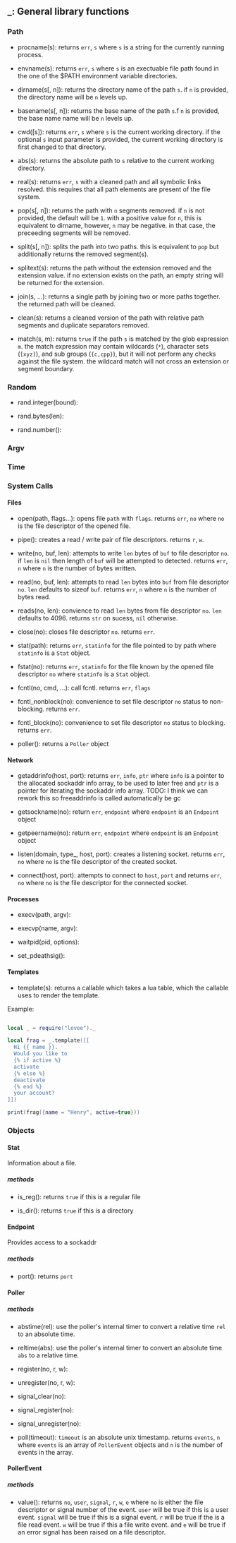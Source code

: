 ## _: General library functions

### Path

* procname(s):
	returns `err`, `s` where `s` is a string for the currently running process.

* envname(s):
	returns `err`, `s` where `s` is an exectuable file path found in the one of the
	$PATH environment variable directories.

* dirname(s[, n]):
	returns the directory name of the path `s`. if `n` is provided, the directory
	name will be `n` levels up.

* basename(s[, n]):
	returns the base name of the path `s`.f `n` is provided, the base name
	name will be `n` levels up.

* cwd([s]):
    returns `err`, `s` where `s` is the current working directory. if the optional
	`s` input parameter is provided, the current working directory is first changed
	to that directory.

* abs(s):
	returns the absolute path to `s` relative to the current working directory.

* real(s):
	returns `err`, `s` with a cleaned path and all symbolic links resolved. this
	requires that all path elements are present of the file system.

* pop(s[, n]):
    returns the path with `n` segments removed. if `n` is not provided, the default
	will be `1`. with a positive value for `n`, this is equivalent to dirname,
	however, `n` may be negative. in that case, the preceeding segments will be
	removed.

* split(s[, n]):
    splits the path into two paths. this is equivalent to `pop` but additionally
	returns the removed segment(s).

* splitext(s):
    returns the path without the extension removed and the extension value. if no
	extension exists on the path, an empty string will be returned for the extension.

* join(s, ...):
    returns a single path by joining two or more paths together. the returned path
	will be cleaned.

* clean(s):
    returns a cleaned version of the path with relative path segments and duplicate
	separators removed.

* match(s, m):
	returns `true` if the path `s` is matched by the glob expression `m`. the 
	match expression may contain wildcards (`*`), character sets (`[xyz]`), and
	sub groups (`{c,cpp}`), but it will not perform any checks against the file
	system. the wildcard match will not cross an extension or segment boundary.



### Random

* rand.integer(bound):

* rand.bytes(len):

* rand.number():

### Argv

### Time

### System Calls

#### Files

* open(path, flags...):
	opens file `path` with `flags`. returns `err`, `no` where `no` is the file
	descriptor of the opened file.

* pipe():
	creates a read / write pair of file descriptors. returns `r`, `w`.

* write(no, buf, len):
	attempts to write `len` bytes of `buf` to file descriptor `no`. if `len` is
	`nil` then length of `buf` will be attempted to detected. returns `err`, `n`
	where `n` is the number of bytes written.

* read(no, buf, len):
	attempts to read `len` bytes into `buf` from file descriptor `no`. `len`
	defaults to sizeof `buf`. returns `err`, `n` where `n` is the number of bytes
	read.

* reads(no, len):
	convience to read `len` bytes from file descriptor `no`. `len`
	defaults to 4096. returns `str` on sucess, `nil` otherwise.

* close(no):
	closes file descriptor `no`. returns `err`.

* stat(path):
	returns `err`, `statinfo` for the file pointed to by path where `statinfo` is
	a `Stat` object.

* fstat(no):
	returns `err`, `statinfo` for the file known by the opened file descriptor
	`no`  where `statinfo` is a `Stat` object.

* fcntl(no, cmd, ...):
	call fcntl. returns `err`, `flags`

* fcntl_nonblock(no):
	convenience to set file descriptor `no` status to non-blocking. returns
	`err`.

* fcntl_block(no):
	convenience to set file descriptor `no` status to blocking. returns `err`.

* poller():
  returns a `Poller` object

#### Network

* getaddrinfo(host, port):
	returns `err`, `info`, `ptr` where `info` is a pointer to the allocated
	sockaddr info array, to be used to later free and `ptr` is a pointer for
	iterating the sockaddr info array.
	TODO: I think we can rework this so freeaddrinfo is called automatically be
	gc

* getsockname(no):
	return `err`, `endpoint` where `endpoint` is an `Endpoint` object

* getpeername(no):
	return `err`, `endpoint` where `endpoint` is an `Endpoint` object

* listen(domain, type\_, host, port):
	creates a listening socket. returns `err`, `no` where `no` is the file
	descriptor of the created socket.

* connect(host, port):
	attempts to connect to `host`, `port` and returns `err`, `no` where `no` is
	the file descriptor for the connected socket.

#### Processes

* execv(path, argv):

* execvp(name, argv):

* waitpid(pid, options):

* set_pdeathsig():

#### Templates

* template(s):
  returns a callable which takes a lua table, which the callable uses to render
  the template.

Example:

```lua

local _ = require("levee")._

local frag = _.template([[
  Hi {{ name }}.
  Would you like to
  {% if active %}
  activate
  {% else %}
  deactivate
  {% end %}
  your account?
]])

print(frag({name = "Henry", active=true}))
```

### Objects

#### Stat

Information about a file.

##### methods

* is_reg():
	returns `true` if this is a regular file

* is_dir():
	returns `true` if this is a directory

#### Endpoint

Provides access to a sockaddr

##### methods

* port():
	returns `port`

#### Poller

##### methods

* abstime(rel):
	use the poller's internal timer to convert a relative time `rel` to an
	absolute time.

* reltime(abs):
	use the poller's internal timer to convert an absolute time `abs` to a
	relative time.

* register(no, r, w):
* unregister(no, r, w):

* signal_clear(no):
* signal_register(no):
* signal_unregister(no):

* poll(timeout):
	`timeout` is an absolute unix timestamp. returns `events`, `n` where `events`
	is an array of `PollerEvent` objects and `n` is the number of events in the
	array.

#### PollerEvent

##### methods

* value():
	returns `no`, `user`, `signal`, `r`, `w`, `e` where `no` is either the file
	descriptor or signal number of the event. `user` will be true if this is a
	user event. `signal` will be true if this is a signal event. `r` will be true
	if the is a file read event. `w` will be true if this a file write event. and
	`e` will be true if an error signal has been raised on a file descriptor.
